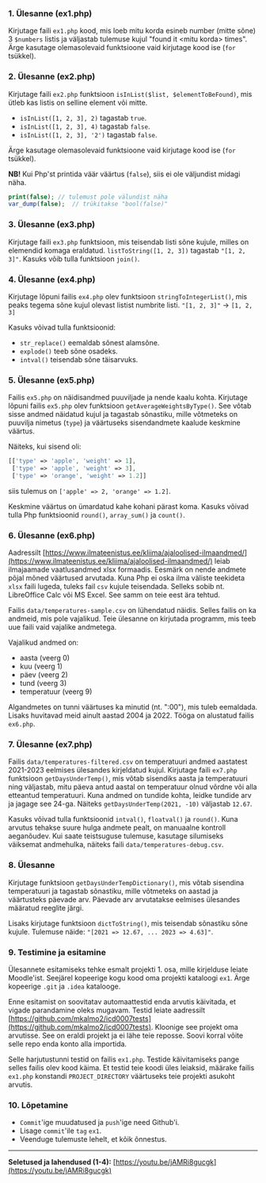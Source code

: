 ### 1\. Ülesanne (ex1.php)

Kirjutage faili `ex1.php` kood, mis loeb mitu korda esineb number (mitte sõne) 3 `$numbers` listis ja väljastab tulemuse kujul "found it \<mitu korda\> times". Ärge kasutage olemasolevaid funktsioone vaid kirjutage kood ise (`for` tsükkel).

### 2\. Ülesanne (ex2.php)

Kirjutage faili `ex2.php` funktsioon `isInList($list, $elementToBeFound)`, mis ütleb kas listis on selline element või mitte.

  * `isInList([1, 2, 3], 2)` tagastab `true`.
  * `isInList([1, 2, 3], 4)` tagastab `false`.
  * `isInList([1, 2, 3], '2')` tagastab `false`.

Ärge kasutage olemasolevaid funktsioone vaid kirjutage kood ise (`for` tsükkel).

**NB\!**
Kui Php'st printida väär väärtus (`false`), siis ei ole väljundist midagi näha.

```php
print(false); // tulemust pole välundist näha
var_dump(false);  // trükitakse "bool(false)"
```

### 3\. Ülesanne (ex3.php)

Kirjutage faili `ex3.php` funktsioon, mis teisendab listi sõne kujule, milles on elemendid komaga eraldatud. `listToString([1, 2, 3])` tagastab `"[1, 2, 3]"`. Kasuks võib tulla funktsioon `join()`.

### 4\. Ülesanne (ex4.php)

Kirjutage lõpuni failis `ex4.php` olev funktsioon `stringToIntegerList()`, mis peaks tegema sõne kujul olevast listist numbrite listi. `"[1, 2, 3]"` -\> `[1, 2, 3]`

Kasuks võivad tulla funktsioonid:

  * `str_replace()` eemaldab sõnest alamsõne.
  * `explode()` teeb sõne osadeks.
  * `intval()` teisendab sõne täisarvuks.

### 5\. Ülesanne (ex5.php)

Failis `ex5.php` on näidisandmed puuviljade ja nende kaalu kohta. Kirjutage lõpuni failis `ex5.php` olev funktsioon `getAverageWeightsByType()`. See võtab sisse andmed näidatud kujul ja tagastab sõnastiku, mille võtmeteks on puuvilja nimetus (`type`) ja väärtuseks sisendandmete kaalude keskmine väärtus.

Näiteks, kui sisend oli:

```php
[['type' => 'apple', 'weight' => 1],
 ['type' => 'apple', 'weight' => 3],
 ['type' => 'orange', 'weight' => 1.2]]
```

siis tulemus on `['apple' => 2, 'orange' => 1.2]`.

Keskmine väärtus on ümardatud kahe kohani pärast koma. Kasuks võivad tulla Php funktsioonid `round()`, `array_sum()` ja `count()`.

### 6\. Ülesanne (ex6.php)

Aadressilt [https://www.ilmateenistus.ee/kliima/ajaloolised-ilmaandmed/](https://www.ilmateenistus.ee/kliima/ajaloolised-ilmaandmed/) leiab ilmajaamade vaatlusandmed xlsx formaadis. Eesmärk on nende andmete põjal mõned väärtused arvutada. Kuna Php ei oska ilma väliste teekideta `xlsx` faili lugeda, tuleks fail `csv` kujule teisendada. Selleks sobib nt. LibreOffice Calc või MS Excel. See samm on teie eest ära tehtud.

Failis `data/temperatures-sample.csv` on lühendatud näidis. Selles failis on ka andmeid, mis pole vajalikud. Teie ülesanne on kirjutada programm, mis teeb uue faili vaid vajalike andmetega.

Vajalikud andmed on:

  * aasta (veerg 0)
  * kuu (veerg 1)
  * päev (veerg 2)
  * tund (veerg 3)
  * temperatuur (veerg 9)

Algandmetes on tunni väärtuses ka minutid (nt. ":00"), mis tuleb eemaldada. Lisaks huvitavad meid ainult aastad 2004 ja 2022. Tööga on alustatud failis `ex6.php`.

### 7\. Ülesanne (ex7.php)

Failis `data/temperatures-filtered.csv` on temperatuuri andmed aastatest 2021-2023 eelmises ülesandes kirjeldatud kujul. Kirjutage faili `ex7.php` funktsioon `getDaysUnderTemp()`, mis võtab sisendiks aasta ja temperatuuri ning väljastab, mitu päeva antud aastal on temperatuur olnud võrdne või alla etteantud temperatuuri. Kuna andmed on tundide kohta, leidke tundide arv ja jagage see 24-ga. Näiteks `getDaysUnderTemp(2021, -10)` väljastab `12.67`.

Kasuks võivad tulla funktsioonid `intval()`, `floatval()` ja `round()`. Kuna arvutus tehakse suure hulga andmete pealt, on manuaalne kontroll aeganõudev. Kui saate teistsuguse tulemuse, kasutage silumiseks väiksemat andmehulka, näiteks faili `data/temperatures-debug.csv`.

### 8\. Ülesanne

Kirjutage funktsioon `getDaysUnderTempDictionary()`, mis võtab sisendina temperatuuri ja tagastab sõnastiku, mille võtmeteks on aastad ja väärtusteks päevade arv. Päevade arv arvutatakse eelmises ülesandes määratud reeglite järgi.

Lisaks kirjutage funktsioon `dictToString()`, mis teisendab sõnastiku sõne kujule.
Tulemuse näide: `"[2021 => 12.67, ... 2023 => 4.63]"`.

### 9\. Testimine ja esitamine

Ülesannete esitamiseks tehke esmalt projekti 1. osa, mille kirjelduse leiate Moodle'ist. Seejärel kopeerige kogu kood oma projekti kataloogi `ex1`. Ärge kopeerige `.git` ja `.idea` katalooge.

Enne esitamist on soovitatav automaattestid enda arvutis käivitada, et vigade parandamine oleks mugavam.
Testid leiate aadressilt [https://github.com/mkalmo2/icd0007tests](https://github.com/mkalmo2/icd0007tests). Kloonige see projekt oma arvutisse. See on eraldi projekt ja ei lähe teie reposse. Soovi korral võite selle repo enda konto alla importida.

Selle harjutustunni testid on failis `ex1.php`. Testide käivitamiseks pange selles failis olev kood käima. Et testid teie koodi üles leiaksid, määrake failis `ex1.php` konstandi `PROJECT_DIRECTORY` väärtuseks teie projekti asukoht arvutis.

### 10\. Lõpetamine

  * `Commit`'ige muudatused ja `push`'ige need Github'i.
  * Lisage `commit`'ile `tag` `ex1`.
  * Veenduge tulemuste lehelt, et kõik õnnestus.

-----

**Seletused ja lahendused (1-4):** [https://youtu.be/jAMRi8gucgk](https://youtu.be/jAMRi8gucgk)